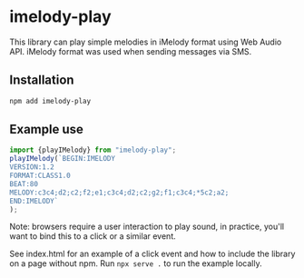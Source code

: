 # imelody-play

This library can play simple melodies in iMelody format using Web Audio API.
iMelody format was used when sending messages via SMS.

## Installation
```sh
npm add imelody-play
```
## Example use

```js
import {playIMelody} from "imelody-play";
playIMelody(`BEGIN:IMELODY
VERSION:1.2
FORMAT:CLASS1.0
BEAT:80
MELODY:c3c4;d2;c2;f2;e1;c3c4;d2;c2;g2;f1;c3c4;*5c2;a2;
END:IMELODY`
);
```
Note: browsers require a user interaction to play sound, in practice, you'll want to bind this to a click or a similar event.

See index.html for an example of a click event and how to include the library on a page without npm.
Run `npx serve .` to run the example locally.

